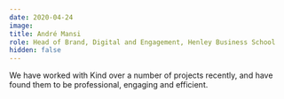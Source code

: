 ```yaml
---
date: 2020-04-24
image: 
title: André Mansi
role: Head of Brand, Digital and Engagement, Henley Business School
hidden: false
---
```


We have worked with Kind over a number of projects recently, and have found them to be professional, engaging and efficient.